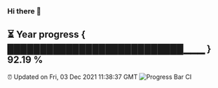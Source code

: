 ### Hi there 👋
⏳ Year progress { ███████████████████████████▁▁▁ } 92.19 %
---
⏰ Updated on Fri, 03 Dec 2021 11:38:37 GMT
![Progress Bar CI](https://github.com/liununu/liununu/workflows/Progress%20Bar%20CI/badge.svg)
